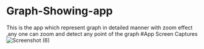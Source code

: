 # Graph-Showing-app
This is the app which represent graph in detailed manner with zoom effect ,any one can zoom and detect any point of the graph
#App Screen Captures
![Screenshot (6)](https://github.com/sourav8927/Graph-Showing-app/assets/98399593/3e00fcee-cc50-4898-8b5a-c8f6bcd69dea)
